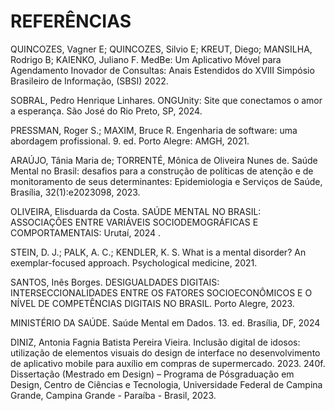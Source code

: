 # REFERÊNCIAS

QUINCOZES, Vagner E; QUINCOZES, Silvio E; KREUT, Diego; MANSILHA, Rodrigo B; KAIENKO, Juliano F. MedBe: Um Aplicativo Móvel para Agendamento Inovador de Consultas: Anais Estendidos do XVIII Simpósio Brasileiro de Informação, (SBSI) 2022.  

 

SOBRAL, Pedro Henrique Linhares. ONGUnity: Site que conectamos o amor a esperança. São José do Rio Preto, SP, 2024. 



PRESSMAN, Roger S.; MAXIM, Bruce R. Engenharia de software: uma abordagem profissional. 9. ed. Porto Alegre: AMGH, 2021.



ARAÚJO, Tânia Maria de; TORRENTÉ, Mônica de Oliveira Nunes de. Saúde Mental no Brasil: desafios para a construção de políticas de atenção e de monitoramento de seus determinantes: Epidemiologia e Serviços de Saúde, Brasília, 32(1):e2023098, 2023. 

 

OLIVEIRA, Elisduarda da Costa. SAÚDE MENTAL NO BRASIL: ASSOCIAÇÕES ENTRE VARIÁVEIS SOCIODEMOGRÁFICAS E COMPORTAMENTAIS: Urutaí, 2024 . 

 

STEIN, D. J.; PALK, A. C.; KENDLER, K. S. What is a mental disorder? An exemplar-focused approach. Psychological medicine, 2021. 


SANTOS, Inês Borges. DESIGUALDADES DIGITAIS: INTERSECCIONALIDADES ENTRE OS FATORES SOCIOECONÔMICOS E O NÍVEL DE COMPETÊNCIAS DIGITAIS NO BRASIL. Porto Alegre, 2023.


MINISTÉRIO DA SAÚDE. Saúde Mental em Dados. 13. ed. Brasília, DF, 2024


DINIZ, Antonia Fagnia Batista Pereira Vieira. Inclusão digital de idosos: utilização de elementos visuais do design de interface no desenvolvimento de aplicativo mobile para auxílio em compras de supermercado. 2023. 240f. Dissertação (Mestrado em Design) – Programa de Pósgraduação em Design, Centro de Ciências e Tecnologia, Universidade Federal de Campina Grande, Campina Grande - Paraíba - Brasil, 2023.
